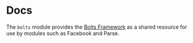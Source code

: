 Docs
====

The `bolts` module provides the [Bolts Framework](https://github.com/BoltsFramework) as a shared resource for use by modules such as Facebook and Parse.
